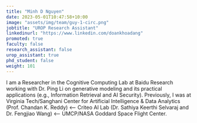 ```yaml
---
title: "Minh D Nguyen"
date: 2023-05-01T10:47:58+10:00
image: "assets/img/team/guy-1-circ.png"
jobtitle: "UROP Research Assistant"
linkedinurl: "https://www.linkedin.com/doankhoadang"
promoted: true
faculty: false
research_assistant: false
urop_assistant: true
phd_student: false
weight: 101
---
```


I am a Researcher in the Cognitive Computing Lab at Baidu Research working with Dr. Ping Li on generative modeling and its practical applications (e.g., Information Retrieval and AI Security). Previously, I was at Virginia Tech/Sanghani Center for Artificial Intelligence & Data Analytics (Prof. Chandan K. Reddy) ⟵ Criteo AI Lab (Dr. Sathiya Keerthi Selvaraj and Dr. Fengjiao Wang) ⟵ UMCP/NASA Goddard Space Flight Center. 
